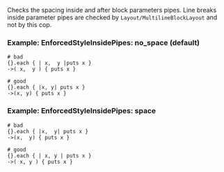 Checks the spacing inside and after block parameters pipes. Line breaks
inside parameter pipes are checked by `Layout/MultilineBlockLayout` and
not by this cop.

### Example: EnforcedStyleInsidePipes: no_space (default)
    # bad
    {}.each { | x,  y |puts x }
    ->( x,  y ) { puts x }

    # good
    {}.each { |x, y| puts x }
    ->(x, y) { puts x }

### Example: EnforcedStyleInsidePipes: space
    # bad
    {}.each { |x,  y| puts x }
    ->(x,  y) { puts x }

    # good
    {}.each { | x, y | puts x }
    ->( x, y ) { puts x }